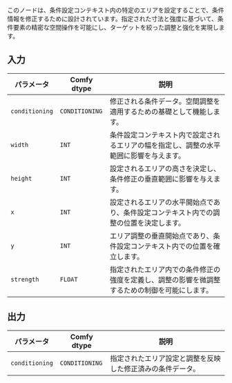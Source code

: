 このノードは、条件設定コンテキスト内の特定のエリアを設定することで、条件情報を修正するために設計されています。指定された寸法と強度に基づいて、条件要素の精密な空間操作を可能にし、ターゲットを絞った調整と強化を実現します。

## 入力

| パラメータ | Comfy dtype | 説明 |
|-----------|-------------|-------------|
| `conditioning` | `CONDITIONING` | 修正される条件データ。空間調整を適用するための基礎として機能します。 |
| `width`   | `INT`      | 条件設定コンテキスト内で設定されるエリアの幅を指定し、調整の水平範囲に影響を与えます。 |
| `height`  | `INT`      | 設定されるエリアの高さを決定し、条件修正の垂直範囲に影響を与えます。 |
| `x`       | `INT`      | 設定されるエリアの水平開始点であり、条件設定コンテキスト内での調整の位置を決定します。 |
| `y`       | `INT`      | エリア調整の垂直開始点であり、条件設定コンテキスト内での位置を確立します。 |
| `strength`| `FLOAT`    | 指定されたエリア内での条件修正の強度を定義し、調整の影響を微調整するための制御を可能にします。 |

## 出力

| パラメータ | Comfy dtype | 説明 |
|-----------|-------------|-------------|
| `conditioning` | `CONDITIONING` | 指定されたエリア設定と調整を反映した修正済みの条件データ。 |

